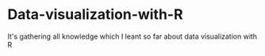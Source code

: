 # Data-visualization-with-R
It's gathering all knowledge which I leant so far about data visualization with R
